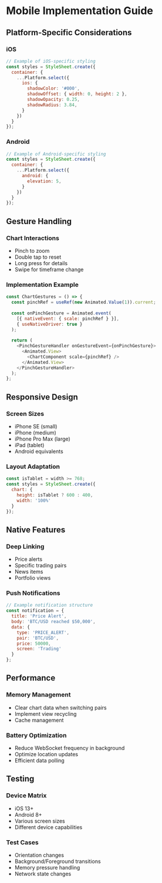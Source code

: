 # Mobile Implementation Guide

## Platform-Specific Considerations

### iOS
```javascript
// Example of iOS-specific styling
const styles = StyleSheet.create({
  container: {
    ...Platform.select({
      ios: {
        shadowColor: '#000',
        shadowOffset: { width: 0, height: 2 },
        shadowOpacity: 0.25,
        shadowRadius: 3.84,
      }
    })
  }
});
```

### Android
```javascript
// Example of Android-specific styling
const styles = StyleSheet.create({
  container: {
    ...Platform.select({
      android: {
        elevation: 5,
      }
    })
  }
});
```

## Gesture Handling

### Chart Interactions
- Pinch to zoom
- Double tap to reset
- Long press for details
- Swipe for timeframe change

### Implementation Example
```javascript
const ChartGestures = () => {
  const pinchRef = useRef(new Animated.Value(1)).current;
  
  const onPinchGesture = Animated.event(
    [{ nativeEvent: { scale: pinchRef } }],
    { useNativeDriver: true }
  );
  
  return (
    <PinchGestureHandler onGestureEvent={onPinchGesture}>
      <Animated.View>
        <ChartComponent scale={pinchRef} />
      </Animated.View>
    </PinchGestureHandler>
  );
};
```

## Responsive Design

### Screen Sizes
- iPhone SE (small)
- iPhone (medium)
- iPhone Pro Max (large)
- iPad (tablet)
- Android equivalents

### Layout Adaptation
```javascript
const isTablet = width >= 768;
const styles = StyleSheet.create({
  chart: {
    height: isTablet ? 600 : 400,
    width: '100%'
  }
});
```

## Native Features

### Deep Linking
- Price alerts
- Specific trading pairs
- News items
- Portfolio views

### Push Notifications
```javascript
// Example notification structure
const notification = {
  title: 'Price Alert',
  body: 'BTC/USD reached $50,000',
  data: {
    type: 'PRICE_ALERT',
    pair: 'BTC/USD',
    price: 50000,
    screen: 'Trading'
  }
};
```

## Performance

### Memory Management
- Clear chart data when switching pairs
- Implement view recycling
- Cache management

### Battery Optimization
- Reduce WebSocket frequency in background
- Optimize location updates
- Efficient data polling

## Testing

### Device Matrix
- iOS 13+
- Android 8+
- Various screen sizes
- Different device capabilities

### Test Cases
- Orientation changes
- Background/Foreground transitions
- Memory pressure handling
- Network state changes
